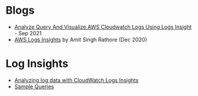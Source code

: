 # Blogs
- [Analyze Query And Visualize AWS Cloudwatch Logs Using Logs Insight](https://dheeraj3choudhary.com/analyze-query-and-visualize-aws-cloudwatch-logs-using-logs-insight) - Sep 2021
- [AWS Logs Insights](https://medium.com/nerd-for-tech/aws-logs-insights-384d1fcf2786) by Amit Singh Rathore (Dec 2020) 
# Log Insights
- [Analyzing log data with CloudWatch Logs Insights](https://docs.aws.amazon.com/AmazonCloudWatch/latest/logs/AnalyzingLogData.html)
- [Sample Queries](https://docs.aws.amazon.com/AmazonCloudWatch/latest/logs/CWL_QuerySyntax-examples.html)

